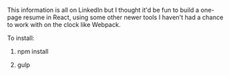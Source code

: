This information is all on LinkedIn but I thought it'd be fun to build a one-page resume in React,
using some other newer tools I haven't had a chance to work with on the clock like Webpack.

To install:

1) npm install

2) gulp